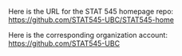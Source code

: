 Here is the URL for the STAT 545 homepage repo:
https://github.com/STAT545-UBC/STAT545-home

Here is the corresponding organization account:
https://github.com/STAT545-UBC
